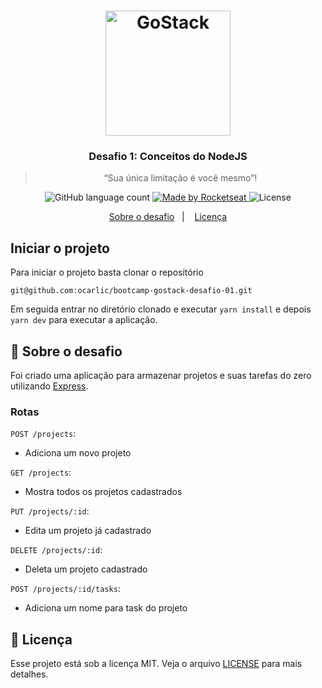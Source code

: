 <h1 align="center">
    <img alt="GoStack" src="https://rocketseat-cdn.s3-sa-east-1.amazonaws.com/bootcamp-header.png" width="200px" />
</h1>

<h3 align="center">
  Desafio 1: Conceitos do NodeJS
</h3>

<blockquote align="center">“Sua única limitação é você mesmo”!</blockquote>

<p align="center">
  <img alt="GitHub language count" src="https://img.shields.io/github/languages/count/rocketseat/bootcamp-gostack-desafio-01?color=%2304D361">

  <a href="https://rocketseat.com.br">
    <img alt="Made by Rocketseat" src="https://img.shields.io/badge/made%20by-Rocketseat-%2304D361">
  </a>

  <img alt="License" src="https://img.shields.io/badge/license-MIT-%2304D361">
</p>

<p align="center">
  <a href="#rocket-sobre-o-desafio">Sobre o desafio</a>&nbsp;&nbsp;&nbsp;|&nbsp;&nbsp;&nbsp;
  <a href="#memo-licença">Licença</a>
</p>

## Iniciar o projeto

Para iniciar o projeto basta clonar o repositório 

```
git@github.com:ocarlic/bootcamp-gostack-desafio-01.git
```

Em seguida entrar no diretório clonado e executar `yarn install` e depois `yarn dev` para executar a aplicação.

## :rocket: Sobre o desafio

Foi criado uma aplicação para armazenar projetos e suas tarefas do zero utilizando [Express](https://expressjs.com/pt-br/).

### Rotas

`POST /projects`: 
  - Adiciona um novo projeto

`GET /projects`: 
  - Mostra todos os projetos cadastrados

`PUT /projects/:id`: 
  - Edita um projeto já cadastrado

`DELETE /projects/:id`: 
  - Deleta um projeto cadastrado

`POST /projects/:id/tasks`: 
  - Adiciona um nome para task do projeto

## :memo: Licença

Esse projeto está sob a licença MIT. Veja o arquivo [LICENSE](LICENSE.md) para mais detalhes.
